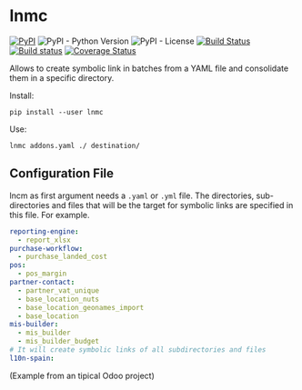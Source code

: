# lnmc

[![PyPI](https://img.shields.io/pypi/v/lnmc)](https://pypi.org/project/lnmc/)
![PyPI - Python Version](https://img.shields.io/pypi/pyversions/lnmc)
![PyPI - License](https://img.shields.io/pypi/l/lnmc)
[![Build Status](https://travis-ci.org/LuqueDaniel/lnmc.svg?branch=master)](https://travis-ci.org/LuqueDaniel/lnmc)
[![Build status](https://ci.appveyor.com/api/projects/status/mok7jp052rv7j4hb/branch/master?svg=true)](https://ci.appveyor.com/project/LuqueDaniel/lnmc/branch/master)
[![Coverage Status](https://coveralls.io/repos/github/LuqueDaniel/lnmc/badge.svg?branch=master)](https://coveralls.io/github/LuqueDaniel/lnmc?branch=master)

Allows to create symbolic link in batches from a YAML file and consolidate them in a
specific directory.

Install:

```shell
pip install --user lnmc
```

Use:

```shell
lnmc addons.yaml ./ destination/
```

## Configuration File

lncm as first argument needs a `.yaml` or `.yml` file. The directories, sub-directories
and files that will be the target for symbolic links are specified in this file. For example.

```yaml
reporting-engine:
  - report_xlsx
purchase-workflow:
  - purchase_landed_cost
pos:
  - pos_margin
partner-contact:
  - partner_vat_unique
  - base_location_nuts
  - base_location_geonames_import
  - base_location
mis-builder:
  - mis_builder
  - mis_builder_budget
# It will create symbolic links of all subdirectories and files
l10n-spain:
```

(Example from an tipical Odoo project)
